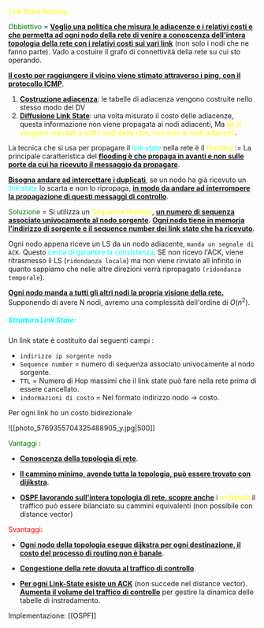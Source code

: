 <span style=color:yellow>Link State Routing</span>

<span style=color:green>Obbiettivo</span> = <b><u>Voglio una politica che misura le adiacenze e i relativi costi e che permetta ad ogni nodo della rete di venire a conoscenza dell'intera topologia della rete con i relativi costi sui vari link</u></b> (non solo i nodi che ne fanno parte).
Vado a costuire il grafo di connettività della rete su cui sto operando. 

<b><u>Il costo per raggiungere il vicino viene stimato attraverso i ping, con il protocollo ICMP</u></b>.


1. <b><u>Costruzione adiacenza</u></b>: le tabelle di adiacenza vengono costruite nello stesso modo del DV 
2. <b><u>Diffusione Link State</u></b>: una volta misurato il costo delle adiacenze, questa informazione non viene propagata ai nodi adiacenti, Ma <span style=color:yellow>gli ls vengono mandati a tutti i nodi della rete, non solo ai nodi adiacenti</span>.

La tecnica che si usa per propagare il <span style=color:cyan>link state</span> nella rete è il <span style=color:yellow>flooding</span> := La principale caratteristica del <b><u>flooding è che propaga in avanti e non sulle porte da cui ha ricevuto il messaggio da propagare</u></b>. 

  <b><u>Bisogna andare ad intercettare i duplicati</u></b>, se un nodo ha già ricevuto un <span style=color:cyan>link state</span> lo scarta e non lo ripropaga, <b><u>in modo da andare ad interrompere la propagazione di questi messaggi di controllo</u></b>.

 <span style=color:green>Soluzione</span> = Si utilizza un <span style=color:yellow>Sequence Number</span>, <b><u>un numero di sequenza associato univocamente al nodo sorgente</u></b>. <b><u>Ogni nodo tiene in memoria l'indirizzo di sorgente e il sequence number dei link state che ha ricevuto</u></b>. 

Ogni nodo appena riceve un LS da un nodo adiacente, `manda un segnale di ACK`. Questo <span style=color:cyan>cerca di garantire la consistenza</span>. SE non ricevo l'ACK, viene ritrasmesso il LS (`ridondanza locale`) ma non viene rinviato all infinito in quanto sappiamo che nelle altre direzioni verrà ripropagato `(ridondanza temporale`). 

<b><u>Ogni nodo manda a tutti gli altri nodi la propria visione della rete.</u></b> Supponendo di avere N nodi, avremo una complessità dell'ordine di $O(n^2)$. 

<h5 style=color:cyan>Struttura Link State: </h5>

Un link state è costituito dai seguenti campi : 
- `indirizzo ip sorgente nodo`
- `Sequence number` = numero di sequenza associato univocamente al nodo sorgente. 
- `TTL` = Numero di Hop massimi che il link state può fare nella rete prima di essere cancellato. 
- `indormazioni di costo` = Nel formato indirizzo nodo -> costo. 

Per ogni link ho un costo bidirezionale

![[photo_5769355704325488905_y.jpg|500]]

<span style=color:green>Vantaggi</span> : 
- <b><u>Conoscenza della topologia di rete</u></b>. 

-  <b><u>Il cammino minimo, avendo tutta la topologia, può essere trovato con dijikstra</u></b>. 

- <b><u>OSPF lavorando sull'intera topologia di rete, scopre anche</u></b> i <span style=color:yellow>multipath</span> il traffico può essere bilanciato su cammini equivalenti (non possibile con distance vector)

<span style=color:red>Svantaggi</span>: 
- <b><u>Ogni nodo della topologia esegue dijkstra per ogni destinazione, il costo del processo di routing non è banale</u></b>.  

- <B><u>Congestione della rete dovuta al traffico di controllo</u></B>. 

- <b><u>Per ogni Link-State esiste un ACK</u></b> (non succede nel distance vector). <b><u>Aumenta il volume del traffico di controllo</u></b> per gestire la dinamica delle tabelle di instradamento. 


Implementazione: [[OSPF]]